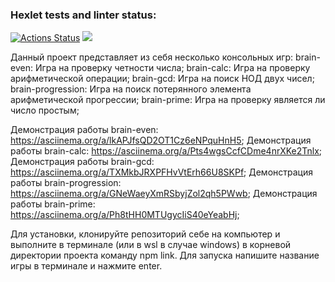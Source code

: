 ### Hexlet tests and linter status:
[![Actions Status](https://github.com/Alex-Bek/frontend-project-44/actions/workflows/hexlet-check.yml/badge.svg)](https://github.com/Alex-Bek/frontend-project-44/actions)
<a href="https://codeclimate.com/github/Alex-Bek/frontend-project-44/maintainability"><img src="https://api.codeclimate.com/v1/badges/e28330e56865a6fa130c/maintainability" /></a>


Данный проект представляет из себя несколько консольных игр:
brain-even: Игра на проверку четности числа;
brain-calc: Игра на проверку арифметической операции;
brain-gcd: Игра на поиск НОД двух чисел;
brain-progression: Игра на поиск потерянного элемента арифметической прогрессии;
brain-prime: Игра на проверку является ли число простым;

Демонстрация работы brain-even: https://asciinema.org/a/lkAPJfsQD2OT1Cz6eNPquHnH5;
Демонстрация работы brain-calc: https://asciinema.org/a/Pts4wgsCcfCDme4nrXKe2Tnlx;
Демонстрация работы brain-gcd: https://asciinema.org/a/TXMkbJRXPFHvVtErh66U8SKPf;
Демонстрация работы brain-progression: https://asciinema.org/a/GNeWaeyXmRSbyjZol2qh5PWwb;
Демонстрация работы brain-prime: https://asciinema.org/a/Ph8tHH0MTUgycIiS40eYeabHj;

Для установки, клонируйте репозиторий себе на компьютер и выполните в терминале (или в wsl в случае windows) в корневой директории проекта команду npm link.
Для запуска напишите название игры в терминале и нажмите enter.
